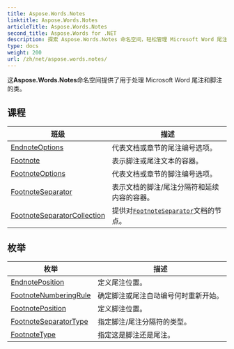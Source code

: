 ```yaml
---
title: Aspose.Words.Notes
linktitle: Aspose.Words.Notes
articleTitle: Aspose.Words.Notes
second_title: Aspose.Words for .NET
description: 探索 Aspose.Words.Notes 命名空间，轻松管理 Microsoft Word 尾注和脚注，增强您的文档编辑体验。
type: docs
weight: 200
url: /zh/net/aspose.words.notes/
---
```

这**Aspose.Words.Notes**命名空间提供了用于处理 Microsoft Word 尾注和脚注的类。

## 课程

| 班级 | 描述 |
| --- | --- |
| [EndnoteOptions](./endnoteoptions/) | 代表文档或章节的尾注编号选项。 |
| [Footnote](./footnote/) | 表示脚注或尾注文本的容器。 |
| [FootnoteOptions](./footnoteoptions/) | 代表文档或章节的脚注编号选项。 |
| [FootnoteSeparator](./footnoteseparator/) | 表示文档的脚注/尾注分隔符和延续内容的容器。 |
| [FootnoteSeparatorCollection](./footnoteseparatorcollection/) | 提供对[`FootnoteSeparator`](../aspose.words.notes/footnoteseparator/)文档的节点。 |
## 枚举

| 枚举 | 描述 |
| --- | --- |
| [EndnotePosition](./endnoteposition/) | 定义尾注位置。 |
| [FootnoteNumberingRule](./footnotenumberingrule/) | 确定脚注或尾注自动编号何时重新开始。 |
| [FootnotePosition](./footnoteposition/) | 定义脚注位置。 |
| [FootnoteSeparatorType](./footnoteseparatortype/) | 指定脚注/尾注分隔符的类型。 |
| [FootnoteType](./footnotetype/) | 指定这是脚注还是尾注。 |
